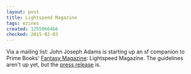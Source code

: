 ```yaml
---
layout: post
title: Lightspeed Magazine
tags: ezines
created: 1255966466
checked: 2015-02-03
---
```

Via a mailing list:  John Joseph Adams is starting up an sf companion to Prime Books' [Fantasy Magazine](http://www.fantasy-magazine.com/): Lightspeed Magazine.  The guidelines aren't up yet, but the [press release](https://web.archive.org/web/20100401122924/http://www.lightspeedmagazine.com/press.html) is.
